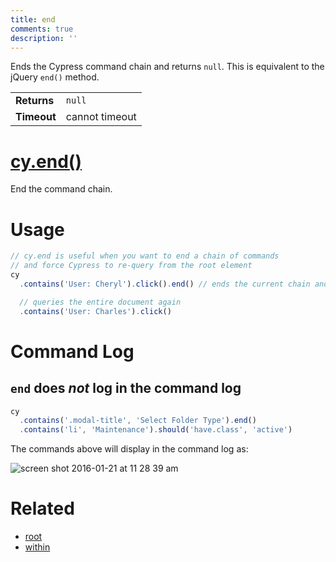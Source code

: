 ```yaml
---
title: end
comments: true
description: ''
---
```


Ends the Cypress command chain and returns `null`. This is equivalent to the jQuery `end()` method.

| | |
|--- | --- |
| **Returns** | `null` |
| **Timeout** | cannot timeout |

# [cy.end()](#usage)

End the command chain.

# Usage

```javascript
// cy.end is useful when you want to end a chain of commands
// and force Cypress to re-query from the root element
cy
  .contains('User: Cheryl').click().end() // ends the current chain and returns null

  // queries the entire document again
  .contains('User: Charles').click()
```

# Command Log

## `end` does *not* log in the command log

```javascript
cy
  .contains('.modal-title', 'Select Folder Type').end()
  .contains('li', 'Maintenance').should('have.class', 'active')
```

The commands above will display in the command log as:

![screen shot 2016-01-21 at 11 28 39 am](https://cloud.githubusercontent.com/assets/1271364/12486875/8aa69ff0-c032-11e5-815d-b29a5020271a.png)

# Related

- [root](https://on.cypress.io/api/root)
- [within](https://on.cypress.io/api/within)

